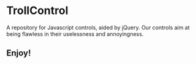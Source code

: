 # TrollControl
A repository for Javascript controls, aided by jQuery.
Our controls aim at being flawless in their uselessness and annoyingness.

## Enjoy!
